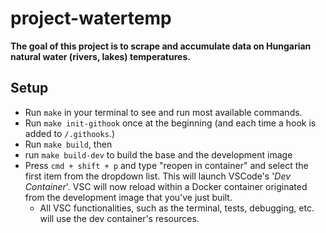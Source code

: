 # project-watertemp

**The goal of this project is to scrape and accumulate data on Hungarian
natural water (rivers, lakes) temperatures.**

## Setup

+ Run `make` in your terminal to see and run most available commands.
+ Run `make init-githook` once at the beginning (and each time a hook is added
  to `/.githooks`.)
+ Run `make build`, then
+ run `make build-dev` to build the base and the development image
+ Press `cmd + shift + p` and type "reopen in container" and select the first
  item from the dropdown list. This will launch VSCode's '*Dev Container*'.
  VSC will now reload within a Docker container originated from the development
  image that you've just built.
  + All VSC functionalities, such as the terminal, tests, debugging, etc. will
    use the dev container's resources.
